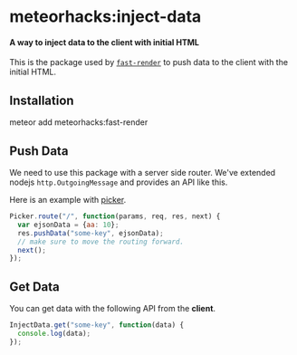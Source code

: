 # meteorhacks:inject-data

#### A way to inject data to the client with initial HTML

This is the package used by [`fast-render`](https://github.com/meteorhacks/fast-render) to push data to the client with the initial HTML.

## Installation

meteor add meteorhacks:fast-render

## Push Data

We need to use this package with a server side router. We've extended nodejs `http.OutgoingMessage` and provides an API like this.

Here is an example with [picker](https://github.com/meteorhacks/picker).

```js
Picker.route("/", function(params, req, res, next) {
  var ejsonData = {aa: 10};
  res.pushData("some-key", ejsonData);
  // make sure to move the routing forward.
  next();
});
```

## Get Data

You can get data with the following API from the **client**.

```js
InjectData.get("some-key", function(data) {
  console.log(data);
});
```

